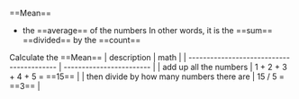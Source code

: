 ==Mean==
- the ==average== of the numbers
In other words, it is the ==sum== ==divided== by the ==count==

Calculate the ==Mean== 
| description                               | math                     |
| ----------------------------------------- | ------------------------ |
| add up all the numbers                    | 1 + 2 + 3 + 4 + 5 = ==15== |
| then divide by how many numbers there are | 15 / 5 = ==3==             | 
